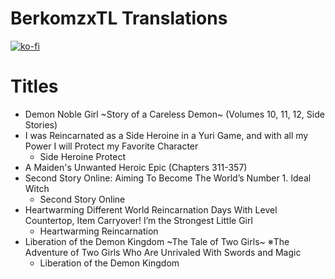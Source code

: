 # BerkomzxTL Translations

[![ko-fi](https://ko-fi.com/img/githubbutton_sm.svg)](https://ko-fi.com/I2I117SQUE)

# Titles
- Demon Noble Girl \~Story of a Careless Demon\~ (Volumes 10, 11, 12, Side Stories)
- I was Reincarnated as a Side Heroine in a Yuri Game, and with all my Power I will Protect my Favorite Character
  - Side Heroine Protect
- A Maiden's Unwanted Heroic Epic (Chapters 311-357)
- Second Story Online: Aiming To Become The World’s Number 1. Ideal Witch
  - Second Story Online
- Heartwarming Different World Reincarnation Days With Level Countertop, Item Carryover! I’m the Strongest Little Girl
  - Heartwarming Reincarnation
- Liberation of the Demon Kingdom \~The Tale of Two Girls\~ ※The Adventure of Two Girls Who Are Unrivaled With Swords and Magic
  - Liberation of the Demon Kingdom